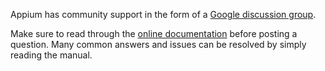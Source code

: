 Appium has community support in the form of a [Google discussion group](https://groups.google.com/d/forum/appium-discuss).

Make sure to read through the [online documentation](https://github.com/appium/appium/blob/master/docs/troubleshooting.md) before posting a question. Many common answers and issues can be resolved by simply reading the manual.